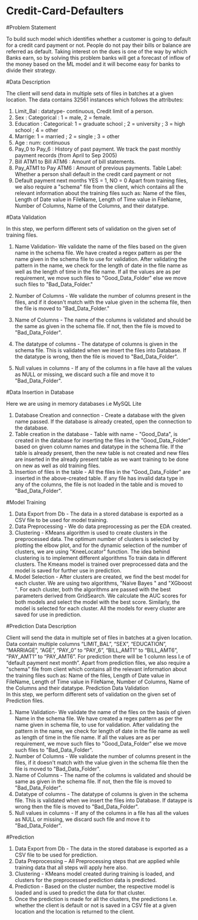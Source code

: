 # Credit-Card-Defaulters


#Problem Statement

To build such model which identifies whether a customer is going to default for a credit card payment or not. People do not pay their bills or balance are referred as default. Taking interest on the dues is one of the way by which Banks earn, so by solving this problem banks will get a forecast of inflow of the money based on the ML model and it will become easy for banks to divide their strategy.  

#Data Description

The client will send data in multiple sets of files in batches at a given location.
The data contains 32561 instances which follows the attributes:
1.	Limit_Bal : datatype- continuous, Credit limit of a person.
2.	Sex : Categorical : 1 = male, 2 = female.
3.	Education : Categorical: 1 = graduate school ; 2 = university ; 3 = high school ; 4 = other
4.	Marrige: 1 = married ; 2 = single ; 3 = other
5.	Age : num: continuous
6.	Pay_0 to Pay_6 : History of past payment. We track the past monthly payment records (from April to Sep 2005)
7.	Bill ATM1 to Bill ATM6 : Amount of bill statements.
8.	Pay_ATM1 to Pay ATM6 : Amount of previous payments.
Table Label:
Whether a person shall default in the credit card payment or not 
9.	Default payment next months YES = 1, NO = 0
Apart from training files, we also require a "schema" file from the client, which contains all the relevant information about the training files such as:
Name of the files, Length of Date value in FileName, Length of Time value in FileName, Number of Columns, Name of the Columns, and their datatype.

#Data Validation 

In this step, we perform different sets of validation on the given set of training files.  
1.	  Name Validation- We validate the name of the files based on the given name in the schema file. We have created a regex pattern as per the name given in the schema file to use for validation. After validating the pattern in the name, we check for the length of date in the file name as well as the length of time in the file name. If all the values are as per requirement, we move such files to "Good_Data_Folder" else we move such files to "Bad_Data_Folder."

2.	 Number of Columns - We validate the number of columns present in the files, and if it doesn't match with the value given in the schema file, then the file is moved to "Bad_Data_Folder."


3.	 Name of Columns - The name of the columns is validated and should be the same as given in the schema file. If not, then the file is moved to "Bad_Data_Folder".

4.	 The datatype of columns - The datatype of columns is given in the schema file. This is validated when we insert the files into Database. If the datatype is wrong, then the file is moved to "Bad_Data_Folder".


5.	Null values in columns - If any of the columns in a file have all the values as NULL or missing, we discard such a file and move it to "Bad_Data_Folder".



#Data Insertion in Database

Here we are using in memory databases i.e MySQL Lite
1) Database Creation and connection - Create a database with the given name passed. If the database is already created, open the connection to the database. 
2) Table creation in the database - Table with name - "Good_Data", is created in the database for inserting the files in the "Good_Data_Folder" based on given column names and datatype in the schema file. If the table is already present, then the new table is not created and new files are inserted in the already present table as we want training to be done on new as well as old training files.     
3) Insertion of files in the table - All the files in the "Good_Data_Folder" are inserted in the above-created table. If any file has invalid data type in any of the columns, the file is not loaded in the table and is moved to "Bad_Data_Folder".
 
#Model Training 

1) Data Export from Db - The data in a stored database is exported as a CSV file to be used for model training.
2) Data Preprocessing -  We do data preprocessing as per the EDA created. 
3) Clustering - KMeans algorithm is used to create clusters in the preprocessed data. The optimum number of clusters is selected by plotting the elbow plot, and for the dynamic selection of the number of clusters, we are using "KneeLocator" function. The idea behind clustering is to implement different algorithms
To train data in different clusters. The Kmeans model is trained over preprocessed data and the model is saved for further use in prediction.
4) Model Selection - After clusters are created, we find the best model for each cluster. We are using two algorithms, "Naive Bayes " and "XGboost ". For each cluster, both the algorithms are passed with the best parameters derived from GridSearch. We calculate the AUC scores for both models and select the model with the best score. Similarly, the model is selected for each cluster. All the models for every cluster are saved for use in prediction.



#Prediction Data Description

Client will send the data in multiple set of files in batches at a given location. Data contain multiple columns “LIMIT_BAL”, “SEX”, “EDUCATION”, “MARRIAGE”, “AGE”, “PAY_0” to “PAY_6”, “BILL_AMT1” to “BILL_AMT6”, “PAY_AMT1” to “PAY_AMT6”. For prediction there will be 1 column less I.e of “default payment next month”.
Apart from prediction files, we also require a "schema" file from client which contains all the relevant information about the training files such as:
Name of the files, Length of Date value in FileName, Length of Time value in FileName, Number of Columns, Name of the Columns and their datatype.
Prediction Data Validation  
In this step, we perform different sets of validation on the given set of Prediction files.  
1) Name Validation- We validate the name of the files on the basis of given Name in the schema file. We have created a regex pattern as per the name given in schema file, to use for validation. After validating the pattern in the name, we check for length of date in the file name as well as length of time in the file name. If all the values are as per requirement, we move such files to "Good_Data_Folder" else we move such files to "Bad_Data_Folder". 
2) Number of Columns - We validate the number of columns present in the files, if it doesn't match with the value given in the schema file then the file is moved to "Bad_Data_Folder". 
3) Name of Columns - The name of the columns is validated and should be same as given in the schema file. If not, then the file is moved to "Bad_Data_Folder". 
4) Datatype of columns - The datatype of columns is given in the schema file. This is validated when we insert the files into Database. If dataype is wrong then the file is moved to "Bad_Data_Folder". 
5) Null values in columns - If any of the columns in a file has all the values as NULL or missing, we discard such file and move it to "Bad_Data_Folder".  

#Prediction 

1) Data Export from Db - The data in the stored database is exported as a CSV file to be used for prediction.
2) Data Preprocessing – All Preprocessing steps that are applied while training data that all steps will apply here also.
3) Clustering - KMeans model created during training is loaded, and clusters for the preprocessed prediction data is predicted.
4) Prediction - Based on the cluster number, the respective model is loaded and is used to predict the data for that cluster.
5) Once the prediction is made for all the clusters, the predictions I.e. whether the client is default or not is saved in a CSV file at a given location and the location is returned to the client.
